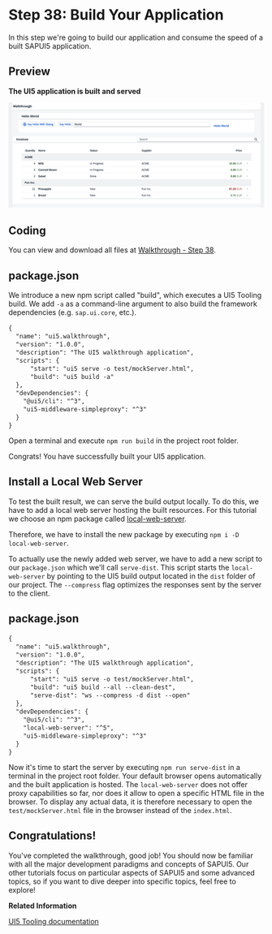 <!-- loioae1be8cc26064274bbc5925a9cd59640 -->

# Step 38: Build Your Application

In this step we're going to build our application and consume the speed of a built SAPUI5 application.



## Preview

  
  
**The UI5 application is built and served**

![](images/UI5_Walkthrough_Step_38_fb12cea.png "The UI5 application is built and served")



<a name="loioae1be8cc26064274bbc5925a9cd59640__section_uxj_4h4_tyb"/>

## Coding

You can view and download all files at [Walkthrough - Step 38](https://ui5.sap.com/#/entity/sap.m.tutorial.walkthrough/sample/sap.m.tutorial.walkthrough.38).



<a name="loioae1be8cc26064274bbc5925a9cd59640__section_vxj_4h4_tyb"/>

## package.json

We introduce a new npm script called "build", which executes a UI5 Tooling build. We add `-a` as a command-line argument to also build the framework dependencies \(e.g. `sap.ui.core`, etc.\).

```
{
  "name": "ui5.walkthrough",
  "version": "1.0.0",
  "description": "The UI5 walkthrough application",
  "scripts": {
      "start": "ui5 serve -o test/mockServer.html",
      "build": "ui5 build -a"
  },
  "devDependencies": {
    "@ui5/cli": "^3",
    "ui5-middleware-simpleproxy": "^3"
  }
}
```

Open a terminal and execute `npm run build` in the project root folder.

Congrats! You have successfully built your UI5 application.



<a name="loioae1be8cc26064274bbc5925a9cd59640__section_f2r_rh4_tyb"/>

## Install a Local Web Server

To test the built result, we can serve the build output locally. To do this, we have to add a local web server hosting the built resources. For this tutorial we choose an npm package called [local-web-server](https://www.npmjs.com/package/local-web-server).

Therefore, we have to install the new package by executing `npm i -D local-web-server`.

To actually use the newly added web server, we have to add a new script to our `package.json` which we'll call `serve-dist`. This script starts the `local-web-server` by pointing to the UI5 build output located in the `dist` folder of our project. The `--compress` flag optimizes the responses sent by the server to the client.



<a name="loioae1be8cc26064274bbc5925a9cd59640__section_cxw_th4_tyb"/>

## package.json

```
{
  "name": "ui5.walkthrough",
  "version": "1.0.0",
  "description": "The UI5 walkthrough application",
  "scripts": {
      "start": "ui5 serve -o test/mockServer.html",
      "build": "ui5 build --all --clean-dest",
      "serve-dist": "ws --compress -d dist --open"
  },
  "devDependencies": {
    "@ui5/cli": "^3",
    "local-web-server": "^5",
    "ui5-middleware-simpleproxy": "^3"
  }
}
```

Now it's time to start the server by executing `npm run serve-dist` in a terminal in the project root folder. Your default browser opens automatically and the built application is hosted. The `local-web-server` does not offer proxy capabilities so far, nor does it allow to open a specific HTML file in the browser. To display any actual data, it is therefore necessary to open the `test/mockServer.html` file in the browser instead of the `index.html`.



<a name="loioae1be8cc26064274bbc5925a9cd59640__section_u12_lby_tfb"/>

## Congratulations!

You've completed the walkthrough, good job! You should now be familiar with all the major development paradigms and concepts of SAPUI5. Our other tutorials focus on particular aspects of SAPUI5 and some advanced topics, so if you want to dive deeper into specific topics, feel free to explore!

**Related Information**  


[UI5 Tooling documentation](https://sap.github.io/ui5-tooling/stable/)

